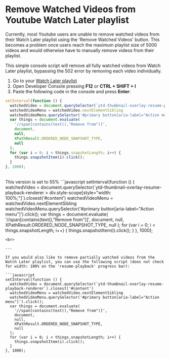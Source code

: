 # Remove Watched Videos from Youtube Watch Later playlist
Currently, most Youtube users are unable to remove watched videos from their Watch Later playlist using the 'Remove Watched Videos' button. This becomes a problem once users reach the maximum playlist size of 5000 videos and would otherwise have to manually remove videos from their playlist.

This simple console script will remove all fully watched videos from Watch Later playlist, bypassing the 502 error by removing each video individually.

1. Go to your [Watch Later playlist](https://www.youtube.com/playlist?list=WL)
2. Open Developer Console pressing **F12** or **CTRL + SHIFT + I**
3. Paste the following code in the console and press **Enter**:

```javascript
setInterval(function () {
  watchedVideo = document.querySelector(`ytd-thumbnail-overlay-resume-playback-renderer > div.style-scope[style="width: 100%;"]`).closest('#content')
  watchedVideoMenu = watchedVideo.nextElementSibling
  watchedVideoMenu.querySelector('#primary button[aria-label="Action menu"]').click();
  var things = document.evaluate(
    '//span[contains(text(),"Remove from")]',
    document,
    null,
    XPathResult.ORDERED_NODE_SNAPSHOT_TYPE,
    null
  );
  for (var i = 0; i < things.snapshotLength; i++) {
    things.snapshotItem(i).click();
  }
}, 1000);

```
<br>
This version is set to 55%
```javascript
setInterval(function () {
  watchedVideo = document.querySelector(`ytd-thumbnail-overlay-resume-playback-renderer > div.style-scope[style="width: 100%;"]`).closest('#content')
  watchedVideoMenu = watchedVideo.nextElementSibling
  watchedVideoMenu.querySelector('#primary button[aria-label="Action menu"]').click();
  var things = document.evaluate(
    '//span[contains(text(),"Remove from")]',
    document,
    null,
    XPathResult.ORDERED_NODE_SNAPSHOT_TYPE,
    null
  );
  for (var i = 0; i < things.snapshotLength; i++) {
    things.snapshotItem(i).click();
  }
}, 1000);

```
<br>

---

If you would also like to remove partially watched videos from the Watch Later playlist, you can use the following script (does not check for width: 100% on the 'resume-pĺayback' progress bar):

```javascript
setInterval(function () {
  watchedVideo = document.querySelector(`ytd-thumbnail-overlay-resume-playback-renderer`).closest('#content')
  watchedVideoMenu = watchedVideo.nextElementSibling
  watchedVideoMenu.querySelector('#primary button[aria-label="Action menu"]').click();
  var things = document.evaluate(
    '//span[contains(text(),"Remove from")]',
    document,
    null,
    XPathResult.ORDERED_NODE_SNAPSHOT_TYPE,
    null
  );
  for (var i = 0; i < things.snapshotLength; i++) {
    things.snapshotItem(i).click();
  }
}, 1000);

```
